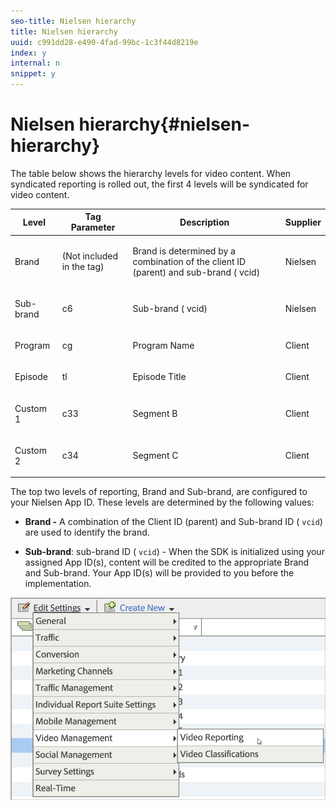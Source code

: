 ```yaml
---
seo-title: Nielsen hierarchy
title: Nielsen hierarchy
uuid: c991dd28-e490-4fad-99bc-1c3f44d8219e
index: y
internal: n
snippet: y
---
```


# Nielsen hierarchy{#nielsen-hierarchy}

The table below shows the hierarchy levels for video content. When syndicated reporting is rolled out, the first 4 levels will be syndicated for video content.

<table id="table_D38F60EEA4C64D1FB293C00369CB24BE"> 
 <thead> 
  <tr> 
   <th colname="col1" class="entry"> Level </th> 
   <th colname="col2" class="entry"> Tag Parameter </th> 
   <th colname="col3" class="entry"> Description </th> 
   <th colname="col4" class="entry"> Supplier </th> 
  </tr> 
 </thead>
 <tbody> 
  <tr> 
   <td colname="col1"> <p>Brand </p> </td> 
   <td colname="col2"> <p>(Not included in the tag) </p> </td> 
   <td colname="col3"> <p>Brand is determined by a combination of the client ID (parent) and sub-brand (<span class="codeph"> vcid</span>) </p> </td> 
   <td colname="col4"> <p>Nielsen </p> </td> 
  </tr> 
  <tr> 
   <td colname="col1"> <p>Sub-brand </p> </td> 
   <td colname="col2"> <p><span class="codeph"> c6</span> </p> </td> 
   <td colname="col3"> <p>Sub-brand (<span class="codeph"> vcid</span>) </p> </td> 
   <td colname="col4"> <p>Nielsen </p> </td> 
  </tr> 
  <tr> 
   <td colname="col1"> <p>Program </p> </td> 
   <td colname="col2"> <p><span class="codeph"> cg</span> </p> </td> 
   <td colname="col3"> <p>Program Name </p> </td> 
   <td colname="col4"> <p>Client </p> </td> 
  </tr> 
  <tr> 
   <td colname="col1"> <p>Episode </p> </td> 
   <td colname="col2"> <p><span class="codeph"> tl</span> </p> </td> 
   <td colname="col3"> <p>Episode Title </p> </td> 
   <td colname="col4"> <p>Client </p> </td> 
  </tr> 
  <tr> 
   <td colname="col1"> <p>Custom 1 </p> </td> 
   <td colname="col2"> <p><span class="codeph"> c33</span> </p> </td> 
   <td colname="col3"> <p>Segment B </p> </td> 
   <td colname="col4"> <p>Client </p> </td> 
  </tr> 
  <tr> 
   <td colname="col1"> <p>Custom 2 </p> </td> 
   <td colname="col2"> <p><span class="codeph"> c34</span> </p> </td> 
   <td colname="col3"> <p>Segment C </p> </td> 
   <td colname="col4"> <p>Client </p> </td> 
  </tr> 
 </tbody> 
</table>

The top two levels of reporting, Brand and Sub-brand, are configured to your Nielsen App ID. These levels are determined by the following values:

* **Brand -** A combination of the Client ID (parent) and Sub-brand ID ( `vcid`) are used to identify the brand. 

* **Sub-brand**: sub-brand ID ( `vcid`) - When the SDK is initialized using your assigned App ID(s), content will be credited to the appropriate Brand and Sub-brand. Your App ID(s) will be provided to you before the implementation.

<a id="fig_19F53BADFDC2475DA4CD490A7CDEA327"></a>

![](assets/video_reporting.png)

